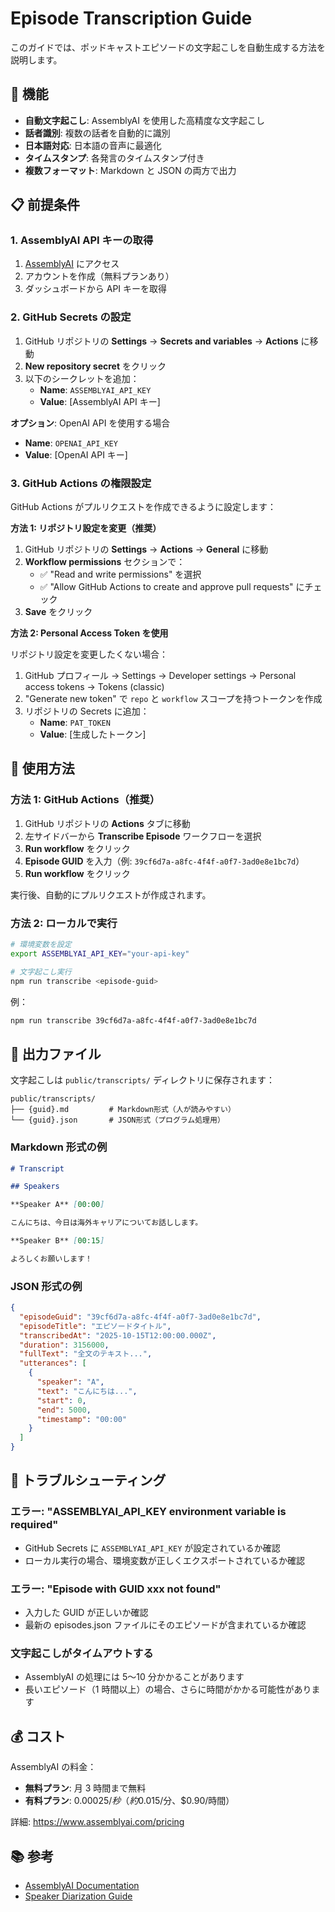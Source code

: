 # Episode Transcription Guide

このガイドでは、ポッドキャストエピソードの文字起こしを自動生成する方法を説明します。

## 🎯 機能

- **自動文字起こし**: AssemblyAI を使用した高精度な文字起こし
- **話者識別**: 複数の話者を自動的に識別
- **日本語対応**: 日本語の音声に最適化
- **タイムスタンプ**: 各発言のタイムスタンプ付き
- **複数フォーマット**: Markdown と JSON の両方で出力

## 📋 前提条件

### 1. AssemblyAI API キーの取得

1. [AssemblyAI](https://www.assemblyai.com/) にアクセス
2. アカウントを作成（無料プランあり）
3. ダッシュボードから API キーを取得

### 2. GitHub Secrets の設定

1. GitHub リポジトリの **Settings** → **Secrets and variables** → **Actions** に移動
2. **New repository secret** をクリック
3. 以下のシークレットを追加：
   - **Name**: `ASSEMBLYAI_API_KEY`
   - **Value**: [AssemblyAI API キー]

**オプション**: OpenAI API を使用する場合

- **Name**: `OPENAI_API_KEY`
- **Value**: [OpenAI API キー]

### 3. GitHub Actions の権限設定

GitHub Actions がプルリクエストを作成できるように設定します：

**方法 1: リポジトリ設定を変更（推奨）**

1. GitHub リポジトリの **Settings** → **Actions** → **General** に移動
2. **Workflow permissions** セクションで：
   - ✅ "Read and write permissions" を選択
   - ✅ "Allow GitHub Actions to create and approve pull requests" にチェック
3. **Save** をクリック

**方法 2: Personal Access Token を使用**

リポジトリ設定を変更したくない場合：

1. GitHub プロフィール → Settings → Developer settings → Personal access tokens → Tokens (classic)
2. "Generate new token" で `repo` と `workflow` スコープを持つトークンを作成
3. リポジトリの Secrets に追加：
   - **Name**: `PAT_TOKEN`
   - **Value**: [生成したトークン]

## 🚀 使用方法

### 方法 1: GitHub Actions（推奨）

1. GitHub リポジトリの **Actions** タブに移動
2. 左サイドバーから **Transcribe Episode** ワークフローを選択
3. **Run workflow** をクリック
4. **Episode GUID** を入力（例: `39cf6d7a-a8fc-4f4f-a0f7-3ad0e8e1bc7d`）
5. **Run workflow** をクリック

実行後、自動的にプルリクエストが作成されます。

### 方法 2: ローカルで実行

```bash
# 環境変数を設定
export ASSEMBLYAI_API_KEY="your-api-key"

# 文字起こし実行
npm run transcribe <episode-guid>
```

例：

```bash
npm run transcribe 39cf6d7a-a8fc-4f4f-a0f7-3ad0e8e1bc7d
```

## 📂 出力ファイル

文字起こしは `public/transcripts/` ディレクトリに保存されます：

```
public/transcripts/
├── {guid}.md         # Markdown形式（人が読みやすい）
└── {guid}.json       # JSON形式（プログラム処理用）
```

### Markdown 形式の例

```markdown
# Transcript

## Speakers

**Speaker A** [00:00]

こんにちは、今日は海外キャリアについてお話しします。

**Speaker B** [00:15]

よろしくお願いします！
```

### JSON 形式の例

```json
{
  "episodeGuid": "39cf6d7a-a8fc-4f4f-a0f7-3ad0e8e1bc7d",
  "episodeTitle": "エピソードタイトル",
  "transcribedAt": "2025-10-15T12:00:00.000Z",
  "duration": 3156000,
  "fullText": "全文のテキスト...",
  "utterances": [
    {
      "speaker": "A",
      "text": "こんにちは...",
      "start": 0,
      "end": 5000,
      "timestamp": "00:00"
    }
  ]
}
```

## 🔧 トラブルシューティング

### エラー: "ASSEMBLYAI_API_KEY environment variable is required"

- GitHub Secrets に `ASSEMBLYAI_API_KEY` が設定されているか確認
- ローカル実行の場合、環境変数が正しくエクスポートされているか確認

### エラー: "Episode with GUID xxx not found"

- 入力した GUID が正しいか確認
- 最新の episodes.json ファイルにそのエピソードが含まれているか確認

### 文字起こしがタイムアウトする

- AssemblyAI の処理には 5〜10 分かかることがあります
- 長いエピソード（1 時間以上）の場合、さらに時間がかかる可能性があります

## 💰 コスト

AssemblyAI の料金：

- **無料プラン**: 月 3 時間まで無料
- **有料プラン**: $0.00025/秒（約$0.015/分、$0.90/時間）

詳細: https://www.assemblyai.com/pricing

## 📚 参考

- [AssemblyAI Documentation](https://www.assemblyai.com/docs)
- [Speaker Diarization Guide](https://www.assemblyai.com/docs/audio-intelligence#speaker-diarization)
